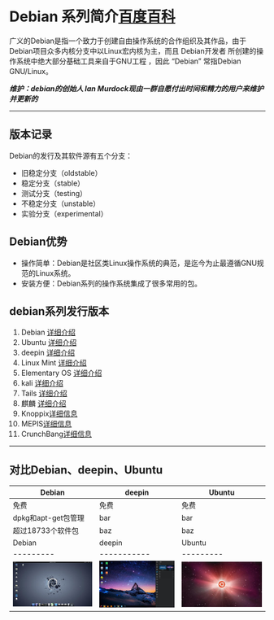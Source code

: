 # Debian 系列简介[百度百科](https://baike.baidu.com/item/Debian/748667?fr=aladdin)

广义的Debian是指一个致力于创建自由操作系统的合作组织及其作品，由于Debian项目众多内核分支中以Linux宏内核为主，而且 Debian开发者 所创建的操作系统中绝大部分基础工具来自于GNU工程 ，因此 “Debian” 常指Debian GNU/Linux。

***维护：debian的创始人 Ian Murdock现由一群自愿付出时间和精力的用户来维护并更新的***
***

## 版本记录

Debian的发行及其软件源有五个分支：

- 旧稳定分支（oldstable）
- 稳定分支（stable）
- 测试分支（testing）
- 不稳定分支（unstable）
- 实验分支（experimental）

## Debian优势

- 操作简单：Debian是社区类Linux操作系统的典范，是迄今为止最遵循GNU规范的Linux系统。
- 安装方便：Debian系列的操作系统集成了很多常用的包。

## debian系列发行版本

1. Debian [详细介绍](debian/debian.md)
2. Ubuntu [详细介绍](debian/ubuntu.md)
3. deepin [详细介绍](debian/deepin.md)
4. Linux Mint [详细介绍](debian/linuxMint.md)
5. Elementary OS [详细介绍](debian/elementaryOS.md)
6. kali [详细介绍](debian/kali.md)
7. Tails [详细介绍](debian/tails.md)
8. 麒麟 [详细介绍](debian/kylin.md)
9. Knoppix[详细信息](debian/knoppix.md)
10. MEPIS[详细信息](debian/mepis.md)
11. CrunchBang[详细信息](debian/crunchBangLinux.md)

***

## 对比Debian、deepin、Ubuntu

Debian | deepin | Ubuntu
----|------|----
免费 | 免费  | 免费
dpkg和apt-get包管理 | bar  | bar
超过18733个软件包 | baz  | baz
Debian | deepin | Ubuntu
---------|-----------|---------
![Debian](debian/public/debian/debian.jpg)| ![deepin](debian/public/debian/deepin.png)  | ![Ubuntu](debian/public/debian/ubuntu.jpg)
